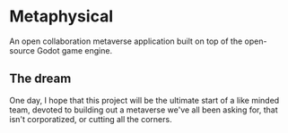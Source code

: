 # Metaphysical

An open collaboration metaverse application built on top of the open-source Godot game engine.

## The dream

One day, I hope that this project will be the ultimate start of a like minded team, devoted to building out a metaverse we've all been asking for, that isn't corporatized, or cutting all the corners.
